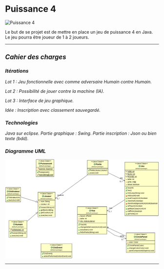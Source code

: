 # **Puissance 4** 
![Puissance 4](http://www.android-mt.com/wp-content/uploads/fgp/post/Puissance4LOGO.png)

Le but de se projet est de mettre en place un jeu de puissance 4 en Java. Le jeu pourra être joueur de 1 à 2 joueurs. 

----------

## <i class="icon-book">Cahier des charges
### Itérations
Lot 1 : Jeu fonctionnelle avec comme adversaire Humain contre Humain.

Lot 2 : Possibilité de jouer contre la machine (IA).

Lot 3 : Interface de jeu graphique.

Idée : Inscription avec classement sauvegardé.

### Technologies
Java sur eclipse.
Partie graphique : Swing.
Partie inscription : Json ou bien texte (bdd).

### Diagramme UML

![enter image description here](https://github.com/Bleuh/Puissance4/blob/master/Puissance4.png "Diagramme de classe java puissance 4.png")

----------

